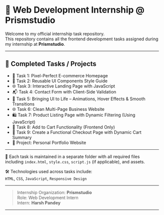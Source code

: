 # 💼 Web Development Internship @ Prismstudio

Welcome to my official internship task repository.  
This repository contains all the frontend development tasks assigned during my internship at **Prismstudio**.

---

## 📌 Completed Tasks / Projects

- 🛒 Task 1: Pixel-Perfect E-commerce Homepage
- 🌟 Task 2: Reusable UI Components Style Guide  
- 🌐 Task 3: Interactive Landing Page with JavaScript  
- 📬 Task 4: Contact Form with Client-Side Validation
- 🌟 Task 5: Bringing UI to Life – Animations, Hover Effects & Smooth Transitions
- 🌐 Task 6: Clean Multi-Page Business Website
- 🛍️ Task 7: Product Listing Page with Dynamic Filtering (Using JavaScript)
- 🛒 Task 8: Add to Cart Functionality (Frontend Only)
- 🛒 Task 9: Create a Functional Checkout Page with Dynamic Cart Summary
- 🚀 Project: Personal Portfolio Website 

---

📁 Each task is maintained in a separate folder with all required files including `index.html`, `style.css`, `script.js` (if applicable), and assets.

🛠️ Technologies used across tasks include:  
`HTML`, `CSS`, `JavaScript`, `Responsive Design`

---

> Internship Organization: **Prismstudio**  
> Role: Web Development Intern  
> Intern: **Harsh Pandey**

---